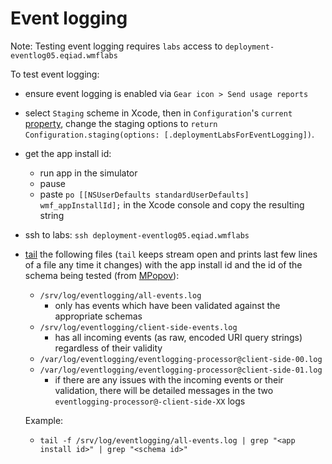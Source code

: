 # Event logging
Note: Testing event logging requires `labs` access to `deployment-eventlog05.eqiad.wmflabs`

To test event logging:
- ensure event logging is enabled via `Gear icon > Send usage reports`
- select `Staging` scheme in Xcode, then in `Configuration`'s `current` [property](https://github.com/wikimedia/wikipedia-ios/blob/de349525f652ca59c3437cd36fcb13846d737f1e/WMF%20Framework/Configuration.swift#L41), change the staging options to `return Configuration.staging(options: [.deploymentLabsForEventLogging])`. 
- get the app install id:
  - run app in the simulator
  - pause
  - paste `po [[NSUserDefaults standardUserDefaults] wmf_appInstallId];` in the Xcode console and copy the resulting string
- ssh to labs: `ssh deployment-eventlog05.eqiad.wmflabs`
- [tail](https://en.wikipedia.org/wiki/Tail_%28Unix%29) the following files (`tail` keeps stream open and prints last few lines of a file any time it changes) with the app install id and the id of the schema being tested (from [MPopov](https://meta.wikimedia.org/wiki/User:MPopov_%28WMF%29/Notes/Android_app_analytics#Verifying)):
  - `/srv/log/eventlogging/all-events.log`
    - only has events which have been validated against the appropriate schemas
  - `/srv/log/eventlogging/client-side-events.log`
    - has all incoming events (as raw, encoded URI query strings) regardless of their validity
  - `/var/log/eventlogging/eventlogging-processor@client-side-00.log`
  - `/var/log/eventlogging/eventlogging-processor@client-side-01.log`
    - if there are any issues with the incoming events or their validation, there will be detailed messages in the two `eventlogging-processor@-client-side-XX` logs  
  
  Example:
  - `tail -f /srv/log/eventlogging/all-events.log | grep "<app install id>" | grep "<schema id>"`
